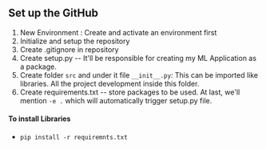 ## Set up the GitHub
1. New Environment : Create and activate an environment first
2. Initialize and setup the repository
3. Create .gitignore in repository
4. Create setup.py -- It'll be responsible for creating my ML Application as a package.
5. Create folder `src` and under it file `__init__.py`: This can be imported like libraries. All the project development inside this folder.
6. Create requirements.txt -- store packages to be used. At last, we'll mention `-e .` which will automatically trigger setup.py file.

#### To install Libraries
- `pip install -r requiremnts.txt`
